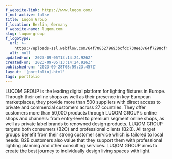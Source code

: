 ```yaml
---
f_website-link: https://www.luqom.com/
f_not-active: false
title: Luqom Group
f_location: Berlin, Germany
f_website-name: luqom.com
slug: luqom-group
f_logotype:
  url: >-
    https://uploads-ssl.webflow.com/64f7085279693bcfdc730ee3/64f7298cff2c97c70179e4e7_LUQOM_sRGB_Logo.jpg
  alt: null
updated-on: '2023-09-05T13:14:24.926Z'
created-on: '2023-09-05T13:14:24.926Z'
published-on: '2023-09-28T08:59:23.457Z'
layout: '[portfolio].html'
tags: portfolio
---
```


LUQOM GROUP is the leading digital platform for lighting fixtures in Europe. Through their online shops as well as their presence in key European marketplaces, they provide more than 500 suppliers with direct access to private and commercial customers across 27 countries. They offer customers more than 50,000 products through LUQOM GROUP’s online shops and channels: from entry-level to premium segment online shops, as well as private label brands to renowned design products. LUQOM GROUP targets both consumers (B2C) and professional clients (B2B). All target groups benefit from their strong customer service which is tailored to local needs. B2B customers also value that they support them with professional lighting planning and other consulting services. LUQOM GROUP aims to create the best journey to individually design living spaces with light.

